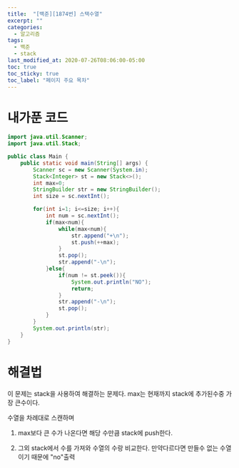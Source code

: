 ```yaml
---
title:  "[백준][1874번] 스택수열"
excerpt: ""
categories:
  - 알고리즘
tags:
  - 백준
  - stack
last_modified_at: 2020-07-26T08:06:00-05:00
toc: true
toc_sticky: true
toc_label: "페이지 주요 목차"
---
```


# 내가푼 코드

```java
import java.util.Scanner;
import java.util.Stack;

public class Main {
    public static void main(String[] args) {
        Scanner sc = new Scanner(System.in);
        Stack<Integer> st = new Stack<>();
        int max=0;
        StringBuilder str = new StringBuilder();
        int size = sc.nextInt();

        for(int i=1; i<=size; i++){
            int num = sc.nextInt();
            if(max<num){
                while(max<num){
                    str.append("+\n");
                    st.push(++max);
                }
                st.pop();
                str.append("-\n");
            }else{
                if(num != st.peek()){
                    System.out.println("NO");
                    return;
                }
                str.append("-\n");
                st.pop();
            }
        }
        System.out.println(str);
    }
}

```

# 해결법 

이 문제는 stack을 사용하여 해결하는 문제다.
max는 현재까지 stack에 추가된수중 가장 큰수이다.

수열을 차례대로 스캔하며 
1) max보다 큰 수가 나온다면
해당 수만큼 stack에 push한다.

2) 그외
stack에서 수를  가져와 수열의 수랑 비교한다.
만약다르다면 만들수 없는 수열이기 때문에 "no"출력
